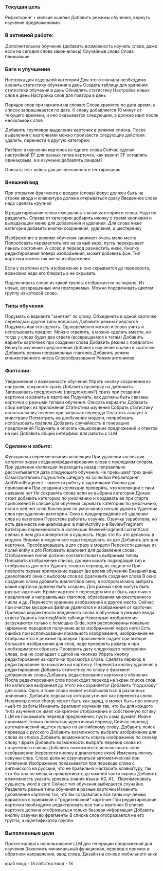 
### Текущая цель

Рефакторинг + мелкие ошибки
Добавить режимы обучения, вернуть изучение предложениями

### В активной работе:

Дополнительное обучение (добавить возможность изучать слова, даже если на сегодня слова закончились)
    Случайные слова
    Слова ближайшие

### Баги и улучшения

Настрока для отдельной категории
    Для этого сначала необходимо хранить статистику обучения в день
        Создать таблицу для хранения статистики обучения в день
        Обновлять статистику
    Настройка новых слов в день
    Настройка слов для повтора в день

Порядок слов при нажатии на сложно
    Слова хранятся по дата время, а список запрашивается по дате. К слову добавляется 10 минут от текущего времени, и оно оказывается следующим, а должно идит после несколькоих слов

Добавить групповое выделение карточек в режиме списка. После выделения с карточками можно произвести следующие действия: удалить, перенести в другую категорию

Разброс в изучении карточек из одного слова
    Сейчас сделал настройкой EF для разных типов карточек, как варинт EF оставлять одинаковым, а в изучение добавлять рандом?

Описать тест кейсы для регрессионного тестирования

### Внешний вид

При открытии фрагмента с вводом (слова) фокус должен быть на строке ввода и клавиатура должна открываться сразу
Введенное слово надо сделать крупней

В редактировании слова смешались значки категории и слова. Надо их разделить. Справа от категории добавить иконку с тремя кнопками и выпадающим меню для добавления и удаления. Для слова ниже категории добавить кнопки сохранения, удаления, и шестеренку

Изображение в режиме обучения занимает очень мало места
    Попробовать переместить его на самый верх, пусть перекрывает панель состояния. А слово и перевод разместить ниже. Кнопку редактирования поверх изображения, может добавить фон. Тип карточки можно так же на изображении

Если у карточки есть изображение и оно скрывается до переворота, возможно надо его блюрить а не скрывать

Подсвечивать слово из какой группы отображается на экране. Из новых, возвращенных или повторяемых. Можно подсвечивать цветом группу из которой слово.

### Типы обучения

Подумать о варианте "занятия" по слову. Объединить в одной карточке переводы и другие типы вопросов
Добавить режим предлогов
    Подумать как это сделать. Одновременно можно и слово учить и использовать предлог. Можно отделить, а можно сделать вместе, но тогда у слова будет два ответа (возвращаемся к тегам)
    Добавить варинты карточкек при создании слова
    Добавить режим с предлогом
Вернуть изучение предложений
Добавить изучение правил в карточки
Добавить режим неправильных глаголов
Добавить режим множественного числа
Словообразование
    Режим антонимов

### Фантазии:

Уведомления о возможности обучения
Убрать кнопку сохранения из настроек, сохранять сразу
Добавить проверку на дубликаты
Запрашивать предложение (предложения?) сразу при создании карточки и хранить в карточке
Подумать, как должны быть связаны карточки с разными типами обучения. Описать варианты
Добавить сбор метрик из приложения
Статистика изучения
Собрать статистику использования токенов при запросах перевода
Оплатить аккаунт в миистрале
Посмотреть на дообучение модели, попробовать использовать правила
Добавить случайность в генерацию предложений
Подумать и описать кэширование предложений и ответов на них
Добавить общий интерфейс для работы с LLM

### Сделано и забыто:

Функционал переименования коллекции
При удалении коллекции остается экран создания/редактирования слова с последним словом. При удалении коллекции переходить назад
Неправильно рассчитывается дата следующего обучения. Не превышает трех дней
Самостоятельно подчистить category на collection
Рефакторинг AddWordFragment - вынести работу с картинками
Иконка для приложения
При создании коллекции проверять, что коллекции с таки название нет
Не сохранять слова если не выбрана категория
    Думаю стоит добавить категорию по умолчанию и создавать ее при старте приложения
    В списке для обучения скрывать категорию по умолчанию, если в ней нет слов
    Коллекцию по умолчанию нельзя удалить
Удаление слов при удалении категории. Окно с предупреждение об удалении слов из категории
Перестала работать озвучка. Озвучка заработала, но есть два места инициализации: в mainActivity и в ReviewFragment
Категории переименовать в коллекции
RewiewFragment.currentCard сейчас в нем дто конвертится в сущность. Нодо что бы это делалось в модели. Видимо в модели все надо переделать на дто
Добавить дто для карточки. Преобразовывать в дто сразу в модели
    Перенести данные из полей entity в дто
    Поправить врагмент для добавления слова. Отображение полей должно соответствовать выбраным типам
    Поправить отображение списка, должен искать подходящий тип и отображать для него
    Удалить слово и перевод из сущности
При повороте экрана приложение падает (во время обучения)
Внешний вид диалогового окна с выбором слов во фрагменте создания слова
В окно создания слова добавить диалоговое окно, в котором можно выбрать какие карточки должны быть созданы
    Для разных слов могуть быть разные карточки. Кроме картоек с переводом могут быть карточки с предлогами и неправильных глаголов, образования множественного числа и др.
Перенести хранение изображений в другое место. Сейчас при очистке мусорных файлов удаляются и изображения от карточек
Проверка корректности введенного слова в обучении в режиме ввода ответа
Удалить learningMode таблицу
Некоторые изображения загружаются только с помощью Glide, хотя расположенны локально (временно переделал получение всех изображений через него)
Есть ошибка при использовании локального изображения, изображение не отображается в режиме проверки
Приложение падает при выборе большого изображения для слов, надо проверять размер и при необходимости обрезать
Проверить дату следующего повторения слова, она не совпадает с датой на кнопках
Убрать кнопку редактирования из карточки просмотра слова. Сделать переход в редактирование по нажатию на карточку. Перенести кнопку удаления в редактирование
Добавить статистику по слову в фрагмент добавиления слова
Добавить редактирование карточки в обучение
После редактирования слов происходит переход на экран списка слов. Но категория выбранная до этого не сохраняется
Добавить "подсказку" для слова. Одно и тоже слово может использоваться в различных значениях. Добавить подсказку которая уточнит как перевести слово. Например слово charge может быть как заряд, а может быть про оплату чьей-то работы
Изменить фрагмент изучения так, что бы для кождого типа изучения он имел конкретное отображение и собственную логику
LLM не показывать перевод предложения, пусть сама думает. Иначе принимает только полностью идентичный перевод
Сейчас перевод автоматический ищется только по английскому слову. Добавить поиск перевода с русского
Добавить возможность выбрать изображение для слова из списка
Добавить возможность искать изображение по своему слову / фразе
Добавить возможность выбрать перевод слова из полученного списка
Добавить возможность использовать свое изображение (перенести кнопку в диалоговое окно)
Изменить логику озвучки слов. Слово должно озвучиваться автоматический при появлении
Изображение показывается при переводе слова с английского на русский, что не правильно
Настроить клавиатуру, так что-бы она не мешала прокруживать до нижней части экрана
Добавить возможность указать уровень знания языка: A0, A1...
Переименовать сущность word в card
Сейчас тип обучения выбирается случайно. Разделить разные типы обучения в разные карточки
Изменить добавление карточек так, что бы создавались все типы изучаемых вариантов с привязкой к "родительской" карточке
При редактировании карточки необходимо редактировать все типы карточек
В списке карточек должна отображаться только базовая информация
Добавить кнопку озвучки во фрагменты
В списке слов отображается не его группа, а идентификатор группы

### Выполненные цели

Протестировать использование LLM для генерации предложений для изучения
Закончить минимальный функционал, перевод в прямом и обратном направлении, ввод слова.
Дизайн на основе мобильного анки






краб ввод - 18
лобстер ввод - 18
